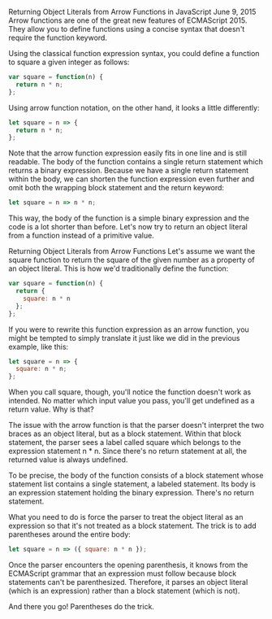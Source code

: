 Returning Object Literals from Arrow Functions in JavaScript
June 9, 2015
Arrow functions are one of the great new features of ECMAScript 2015. They allow you to define functions using a concise syntax that doesn't require the function keyword.

Using the classical function expression syntax, you could define a function to square a given integer as follows:
```javascript
var square = function(n) {
  return n * n;
};
```

Using arrow function notation, on the other hand, it looks a little differently:

```javascript
let square = n => {
  return n * n;
};
```
Note that the arrow function expression easily fits in one line and is still readable. The body of the function contains a single return statement which returns a binary expression. Because we have a single return statement within the body, we can shorten the function expression even further and omit both the wrapping block statement and the return keyword:

```javascript
let square = n => n * n;
```
This way, the body of the function is a simple binary expression and the code is a lot shorter than before. Let's now try to return an object literal from a function instead of a primitive value.

Returning Object Literals from Arrow Functions
Let's assume we want the square function to return the square of the given number as a property of an object literal. This is how we'd traditionally define the function:

```javascript
var square = function(n) {
  return {
    square: n * n
  };
};
```


If you were to rewrite this function expression as an arrow function, you might be tempted to simply translate it just like we did in the previous example, like this:



```javascript
let square = n => {
  square: n * n;
};


```
When you call square, though, you'll notice the function doesn't work as intended. No matter which input value you pass, you'll get undefined as a return value. Why is that?

The issue with the arrow function is that the parser doesn't interpret the two braces as an object literal, but as a block statement. Within that block statement, the parser sees a label called square which belongs to the expression statement n * n. Since there's no return statement at all, the returned value is always undefined.

To be precise, the body of the function consists of a block statement whose statement list contains a single statement, a labeled statement. Its body is an expression statement holding the binary expression. There's no return statement.

What you need to do is force the parser to treat the object literal as an expression so that it's not treated as a block statement. The trick is to add parentheses around the entire body:

```javascript
let square = n => ({ square: n * n });
```


Once the parser encounters the opening parenthesis, it knows from the ECMAScript grammar that an expression must follow because block statements can't be parenthesized. Therefore, it parses an object literal (which is an expression) rather than a block statement (which is not).

And there you go! Parentheses do the trick.